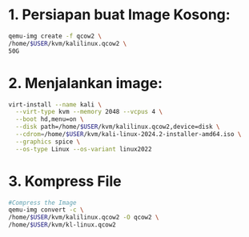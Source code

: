 # 1. Persiapan buat Image Kosong:
```sh
qemu-img create -f qcow2 \
/home/$USER/kvm/kalilinux.qcow2 \
50G
```

# 2. Menjalankan image:

```sh
virt-install --name kali \
  --virt-type kvm --memory 2048 --vcpus 4 \
  --boot hd,menu=on \
  --disk path=/home/$USER/kvm/kalilinux.qcow2,device=disk \
  --cdrom=/home/$USER/kvm/kali-linux-2024.2-installer-amd64.iso \
  --graphics spice \
  --os-type Linux --os-variant linux2022
```

# 3. Kompress File
```sh
#Compress the Image
qemu-img convert -c \
/home/$USER/kvm/kalilinux.qcow2 -O qcow2 \
/home/$USER/kvm/kl-linux.qcow2
